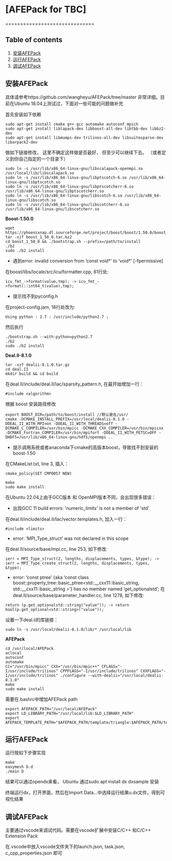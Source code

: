 # [AFEPack for TBC]

==============================

## Table of contents
 1. [安装AFEPack](#安装AFEPack)
 2. [运行AFEPack](#运行AFEPack)
 3. [调试AFEPack](#调试AFEPack)

## 安装AFEPack
具体请参考https://github.com/wangheyu/AFEPack/tree/master  非常详细。目前在Ubuntu 18.04上测试过，下面对一些可能的问题做补充

首先安装如下依赖
```
sudo apt-get install cmake g++ gcc automake autoconf mpich
sudo apt-get install liblapack-dev libboost-all-dev libtbb-dev libbz2-dev
sudo apt-get install libmumps-dev trilinos-all-dev libsuitesparse-dev libarpack2-dev
```

做如下链接修改， 这里不确定这样做是否最好， 但至少可以继续下去。 （或者定义到你自己指定的一个目录下） 
```
sudo ln -s /usr/lib/x86_64-linux-gnu/libscalapack-openmpi.so /usr/local/lib/libscalapack.so
sudo ln -s /usr/lib/x86_64-linux-gnu/libptscotch-6.so /usr/lib/x86_64-linux-gnu/libptscotch.so
sudo ln -s /usr/lib/x86_64-linux-gnu/libptscotcherr-6.so /usr/lib/x86_64-linux-gnu/libptscotcherr.so
sudo ln -s /usr/lib/x86_64-linux-gnu/libscotch-6.so /usr/lib/x86_64-linux-gnu/libscotch.so
sudo ln -s /usr/lib/x86_64-linux-gnu/libscotcherr-6.so /usr/lib/x86_64-linux-gnu/libscotcherr.so
```

**Boost-1.50.0**
```
wget https://phoenixnap.dl.sourceforge.net/project/boost/boost/1.50.0/boost_1_50_0.tar.bz2
tar -xjf boost_1_50_0.tar.bz2
cd boost_1_50_0 && ./bootstrap.sh --prefix=/path/to/install
./b2
sudo ./b2 install
```
- 遇到error: invalid conversion from ‘const void*’ to ‘void*’ [-fpermissive]

在boost/libs/locale/src/icu/formatter.cpp, 61行处:
```
icu_fmt_->format(value,tmp); -> icu_fmt_->format(::int64_t(value),tmp);
```
- 提示找不到pyconfig.h
  
在project-config.jam, 18行处改为:
```
Using python : 2.7 : /usr/include/python2.7 ;
```
然后执行
```
./bootstrap.sh --with-python=python2.7
./b2
sudo ./b2 install
```
**Deal.II-8.1.0**
```
tar -xzf dealii-8.1.0.tar.gz
cd deal.II
mkdir build && cd build
```
在deal.II/include/deal.II/lac/sparsity_pattern.h, 在最开始增加一行：
```
#include <algorithm>
```

根据 boost 安装路径修改
```
export BOOST_DIR=/path/to/boost/install //默认是在/usr/
cmake -DCMAKE_INSTALL_PREFIX=/usr/local/dealii-8.1.0 -DDEAL_II_WITH_MPI=on -DDEAL_II_WITH_THREADS=off -DCMAKE_C_COMPILER=/usr/bin/mpicc -DCMAKE_CXX_COMPILER=/usr/bin/mpicxx -DCMAKE_Fortran_COMPILER=/usr/bin/mpifort -DDEAL_II_WITH_PETSC=OFF -DHDF5=/usr/lib/x86_64-linux-gnu/hdf5/openmpi ..
```
- 提示调用系统或者anaconda下cmake的高版本boost，导致找不到安装的boost-1.50

在CMakeList.txt, line 3, 插入：
```
cmake_policy(SET CMP0057 NEW)
```
 
```
make
sudo make install
```

在Ubuntu 22.04上由于GCC版本 和 OpenMPI版本不同，会出现很多错误：

 - 出现GCC 11 build errors: 'numeric_limits' is not a member of 'std'

在deal.II/include/deal.II/lac/vector.templates.h, 加入一行：
```
#include <limits>
```

 - error: ‘MPI_Type_struct’ was not declared in this scope

在deal.II/source/base/mpi.cc, line 253, 如下修改:
```
ierr = MPI_Type_struct(2, lengths, displacements, types, &type); -> ierr = MPI_Type_create_struct(2, lengths, displacements, types, &type);
```

 - error: ‘const ptree’ {aka ‘const class boost::property_tree::basic_ptree<std::__cxx11::basic_string<char>, std::__cxx11::basic_string<char> >’} has no member named ‘get_optionalstd’;
在deal.II/source/base/parameter_handler.cc, line 1278, 如下修改:
```
return (p.get_optionalstd::string("value")); -> return bool(p.get_optional<std::string>("value"));
```

设置一下deal.ii的库链接：
```
sudo ln -s /usr/local/dealii-8.1.0/lib/* /usr/local/lib
```
**AFEPack**
```
cd /usr/local/AFEPack
aclocal
autoconf
automake
CC="/usr/bin/mpicc" CXX="/usr/bin/mpic++" CFLAGS="-I/usr/include/trilinos" CPPFLAGS="-I/usr/include/trilinos" CXXFLAGS="-I/usr/include/trilinos" ./configure --with-dealii="/usr/local/dealii-8.1.0"
make
sudo make install
```

需要在.bashrc中增加AFEPack path
```
export AFEPACK_PATH="/usr/local/AFEPack"
export LD_LIBRARY_PATH="/usr/local/lib:$LD_LIBRARY_PATH"
export AFEPACK_TEMPLATE_PATH="$AFEPACK_PATH/template/triangle:$AFEPACK_PATH/template/twin_triangle:$AFEPACK_PATH/template/interval:$AFEPACK_PATH/template/tetrahedron:$AFEPACK_PATH/template/twin_tetrahedron:$AFEPACK_PATH/template/four_tetrahedron"
```

## 运行AFEPack
运行按如下步骤实现
```
make
easymesh D.d
./main D
```
结果可以通过opendx来看， Ubuntu 通过sudo apt install dx dxsample 安装

终端运行dx，打开界面，然后在Import Data...中选择运行结果u.dx文件，得到可视化结果


## 调试AFEPack
主要通过vscode来调试代码。需要在vscode扩展中安装C/C++ 和C/C++ Extension Pack

在.vscode中放入vscode文件夹下的launch.json, task.json, c_cpp_properties.json 即可
